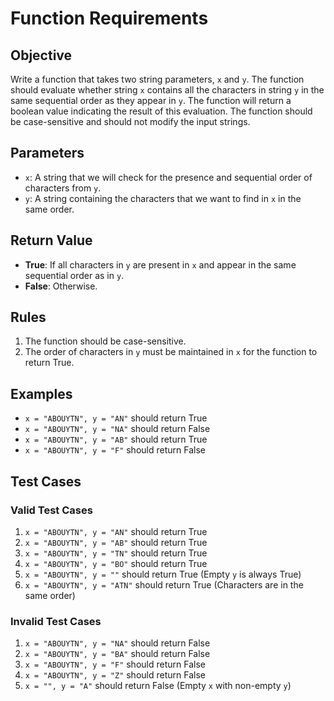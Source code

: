 # Function Requirements

## Objective
Write a function that takes two string parameters, `x` and `y`. The function should evaluate whether string `x` contains all the characters in string `y` in the same sequential order as they appear in `y`. The function will return a boolean value indicating the result of this evaluation. The function should be case-sensitive and should not modify the input strings.

## Parameters
- `x`: A string that we will check for the presence and sequential order of characters from `y`.
- `y`: A string containing the characters that we want to find in `x` in the same order.

## Return Value
- **True**: If all characters in `y` are present in `x` and appear in the same sequential order as in `y`.
- **False**: Otherwise.

## Rules
1. The function should be case-sensitive.
2. The order of characters in `y` must be maintained in `x` for the function to return True.

## Examples
- `x = "ABOUYTN", y = "AN"` should return True
- `x = "ABOUYTN", y = "NA"` should return False
- `x = "ABOUYTN", y = "AB"` should return True
- `x = "ABOUYTN", y = "F"` should return False

## Test Cases

### Valid Test Cases
1. `x = "ABOUYTN", y = "AN"` should return True
2. `x = "ABOUYTN", y = "AB"` should return True
3. `x = "ABOUYTN", y = "TN"` should return True
4. `x = "ABOUYTN", y = "BO"` should return True
5. `x = "ABOUYTN", y = ""` should return True (Empty `y` is always True)
6. `x = "ABOUYTN", y = "ATN"` should return True (Characters are in the same order)

### Invalid Test Cases
1. `x = "ABOUYTN", y = "NA"` should return False
2. `x = "ABOUYTN", y = "BA"` should return False
3. `x = "ABOUYTN", y = "F"` should return False
4. `x = "ABOUYTN", y = "Z"` should return False
5. `x = "", y = "A"` should return False (Empty `x` with non-empty `y`)
